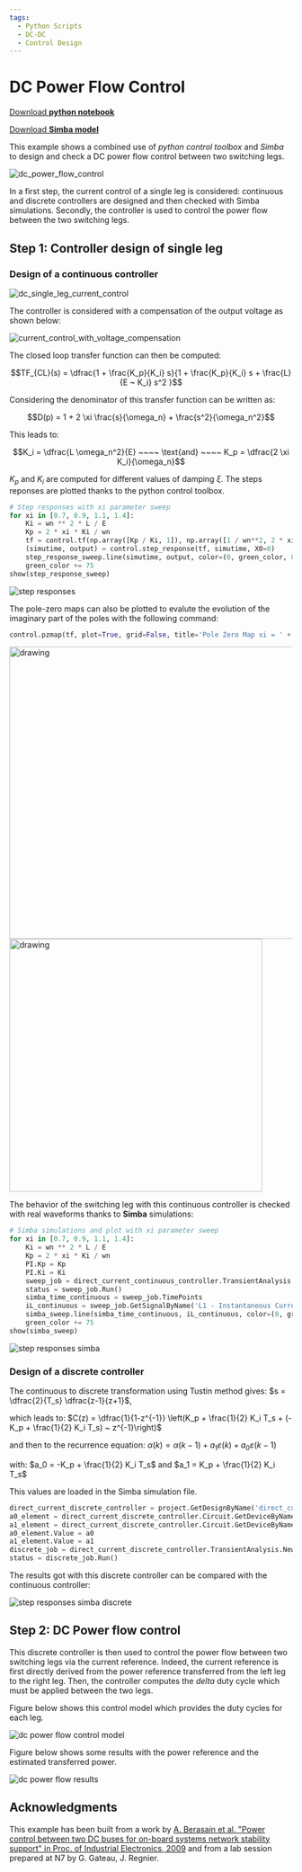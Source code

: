 ```yaml
---
tags:
  - Python Scripts
  - DC-DC
  - Control Design
---
```


# DC Power Flow Control

[Download **python notebook**](direct_current_power_flow_control.ipynb)

[Download **Simba model**](direct_current_power_flow_control.jsimba)

This example shows a combined use of *python control toolbox* and *Simba* to design and check a DC power flow control between two switching legs.

![dc_power_flow_control](fig/dc_power_flow_control.png)

In a first step, the current control of a single leg is considered: continuous and discrete controllers are designed and then checked with Simba simulations. Secondly, the controller is used to control the power flow between the two switching legs.

## Step 1: Controller design of single leg

### Design of a continuous controller

![dc_single_leg_current_control](fig/dc_single_leg_current_control.png)


The controller is considered with a compensation of the output voltage as shown below:

![current_control_with_voltage_compensation](fig/current_control_with_voltage_compensation.png)

The closed loop transfer function can then be computed:

$$TF_{CL}(s) = \dfrac{1 + \frac{K_p}{K_i} s}{1 + \frac{K_p}{K_i} s + \frac{L}{E ~ K_i} s^2 }$$

Considering the denominator of this transfer function can be written as:

$$D(p) = 1 + 2 \xi \frac{s}{\omega_n} + \frac{s^2}{\omega_n^2}$$

This leads to:

$$K_i = \dfrac{L \omega_n^2}{E}  ~~~~ \text{and} ~~~~  K_p = \dfrac{2 \xi K_i}{\omega_n}$$

$K_p$ and $K_i$ are computed for different values of damping $\xi$. The steps reponses are plotted thanks to the python control toolbox.

``` py
# Step responses with xi parameter sweep
for xi in [0.7, 0.9, 1.1, 1.4]:
    Ki = wn ** 2 * L / E
    Kp = 2 * xi * Ki / wn
    tf = control.tf(np.array([Kp / Ki, 1]), np.array([1 / wn**2, 2 * xi / wn, 1]))
    (simutime, output) = control.step_response(tf, simutime, X0=0)
    step_response_sweep.line(simutime, output, color=(0, green_color, 0), legend_label='xi = ' + str(xi))
    green_color += 75
show(step_response_sweep)
```

![step responses](fig/step_responses.png)


The pole-zero maps can also be plotted to evalute the evolution of the imaginary part of the poles with the following command:

``` py
control.pzmap(tf, plot=True, grid=False, title='Pole Zero Map xi = ' + str(xi))
```

<img src="pole_zero_xi07.png" alt="drawing" width="520">

<img src="pole_zero_xi14.png" alt="drawing" width="450">

The behavior of the switching leg with this continuous controller is checked with real waveforms thanks to **Simba** simulations:

``` py
# Simba simulations and plot with xi parameter sweep
for xi in [0.7, 0.9, 1.1, 1.4]:
    Ki = wn ** 2 * L / E
    Kp = 2 * xi * Ki / wn
    PI.Kp = Kp
    PI.Ki = Ki
    sweep_job = direct_current_continuous_controller.TransientAnalysis.NewJob()
    status = sweep_job.Run()
    simba_time_continuous = sweep_job.TimePoints
    iL_continuous = sweep_job.GetSignalByName('L1 - Instantaneous Current').DataPoints
    simba_sweep.line(simba_time_continuous, iL_continuous, color=(0, green_color, 0), legend_label='xi = ' + str(xi))
    green_color += 75
show(simba_sweep)
```
![step responses simba](fig/step_responses_simba.png)


### Design of a discrete controller

The continuous to discrete transformation using Tustin method gives: $s = \dfrac{2}{T_s} \dfrac{z-1}{z+1}$,

which leads to:
$C(z) = \dfrac{1}{1-z^{-1}} \left(K_p + \frac{1}{2} K_i T_s + (- K_p + \frac{1}{2} K_i T_s) ~ z^{-1}\right)$

and then to the recurrence equation:
$\alpha(k) = \alpha(k-1) + a_1 \varepsilon(k) + a_0 \varepsilon(k-1)$

with: $a_0 = -K_p + \frac{1}{2} K_i T_s$ and $a_1 = K_p + \frac{1}{2} K_i T_s$

This values are loaded in the Simba simulation file.

``` py
direct_current_discrete_controller = project.GetDesignByName('direct_current_discrete_controller')
a0_element = direct_current_discrete_controller.Circuit.GetDeviceByName('a0')
a1_element = direct_current_discrete_controller.Circuit.GetDeviceByName('a1')
a0_element.Value = a0
a1_element.Value = a1
discrete_job = direct_current_discrete_controller.TransientAnalysis.NewJob()
status = discrete_job.Run()
```

The results got with this discrete controller can be compared with the continuous controller:

![step responses simba discrete](fig/step_responses_simba_discrete.png)

## Step 2: DC Power flow control

This discrete controller is then used to control the power flow between two switching legs via the current reference.
Indeed, the current reference is first directly derived from the power reference transferred from the left leg to the right leg. Then, the controller computes the *delta* duty cycle which must be applied between the two legs.

Figure below shows this control model which provides the duty cycles for each leg.

![dc power flow control model](fig/dc_power_flow_control_model.png)

Figure below shows some results with the power reference and the estimated transferred power.

![dc power flow results](fig/dc_power_flow_control_results.png)


## Acknowledgments

This example has been built from a work by [A. Berasain et al. "Power control between two DC buses for on-board systems network stability support" in Proc. of Industrial Electronics, 2009](http://dx.doi.org/10.1109/IECON.2009.5415240) and from a lab session prepared at N7 by G. Gateau, J. Regnier.